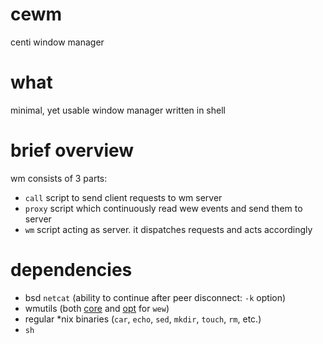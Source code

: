 # cewm
centi window manager


# what
minimal, yet usable window manager written in shell

# brief overview
wm consists of 3 parts:
* `call` script to send client requests to wm server
* `proxy` script which continuously read wew events and send
  them to server
* `wm` script acting as server. it dispatches requests and
  acts accordingly

# dependencies
- bsd `netcat` (ability to continue after peer disconnect: `-k` option)
- wmutils (both [core](https://github.com/wmutils/core) and [opt](https://github.com/wmutils/opt) for `wew`)
- regular *nix binaries (`car`, `echo`, `sed`, `mkdir`, `touch`, `rm`, etc.)
- `sh`
